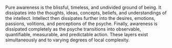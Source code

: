 Pure awareness is the blissful, timeless, and undivided ground of being. It dissipates into the thoughts, ideas, concepts, beliefs, and understandings of the intellect. Intellect then dissipates further into the desires, emotions, passions, volitions, and perceptions of the psyche. Finally, awareness is dissipated completely as the psyche transitions into observable, quantifiable, measurable, and predictable action. These layers exist simultaneously and to varying degrees of local complexity.

